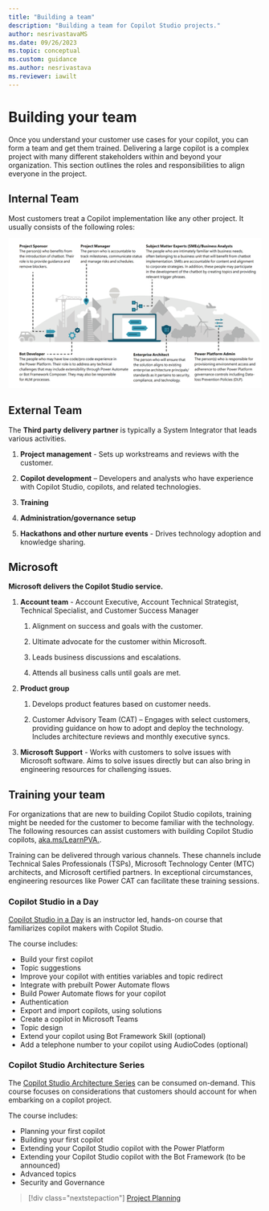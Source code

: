 ```yaml
---
title: "Building a team"
description: "Building a team for Copilot Studio projects."
author: nesrivastavaMS
ms.date: 09/26/2023
ms.topic: conceptual
ms.custom: guidance
ms.author: nesrivastava
ms.reviewer: iawilt
---
```


# Building your team

Once you understand your customer use cases for your copilot, you can form a team and get them trained. Delivering a large copilot is a complex project with many different stakeholders within and beyond your organization. This section outlines the roles and responsibilities to align everyone in the project.

## Internal Team

Most customers treat a Copilot implementation like any other project. It usually consists of the following roles:

![Roles](./media/topics/Project-Building-Internal-Team.png)

## External Team

The **Third party delivery partner** is typically a System Integrator that leads various activities.

1. **Project management** - Sets up workstreams and reviews with the customer.

1. **Copilot development** – Developers and analysts who have experience with Copilot Studio, copilots, and related technologies.

1. **Training**

1. **Administration/governance setup**

1. **Hackathons and other nurture events** - Drives technology adoption and knowledge sharing.

## Microsoft

**Microsoft delivers the Copilot Studio service.**  

1. **Account team** - Account Executive, Account Technical Strategist, Technical Specialist, and Customer Success Manager

    1. Alignment on success and goals with the customer.

    1. Ultimate advocate for the customer within Microsoft.

    1. Leads business discussions and escalations.

    1. Attends all business calls until goals are met.

1. **Product group**

    1. Develops product features based on customer needs.

    1. Customer Advisory Team (CAT) – Engages with select customers, providing guidance on how to adopt and deploy the technology. Includes architecture reviews and monthly executive syncs.

1. **Microsoft Support** - Works with customers to solve issues with Microsoft software. Aims to solve issues directly but can also bring in engineering resources for challenging issues.

## Training your team

For organizations that are new to building Copilot Studio copilots, training might be needed for the customer to become familiar with the technology. The following resources can assist customers with building Copilot Studio copilots, [aka.ms/LearnPVA.](https://powervirtualagents.microsoft.com/blog/new-years-resolution-build-powerful-conversational-bots/).

Training can be delivered through various channels. These channels include Technical Sales Professionals (TSPs), Microsoft Technology Center (MTC) architects, and Microsoft certified partners. In exceptional circumstances, engineering resources like Power CAT can facilitate these training sessions.

### Copilot Studio in a Day

[Copilot Studio in a Day](https://powervirtualagents.microsoft.com/blog/power-virtual-agents-in-a-day-update-new-canvas-new-content/) is an instructor led, hands-on course that familiarizes copilot makers with Copilot Studio.

The course includes:

- Build your first copilot
- Topic suggestions
- Improve your copilot with entities variables and topic redirect
- Integrate with prebuilt Power Automate flows
- Build Power Automate flows for your copilot
- Authentication
- Export and import copilots, using solutions
- Create a copilot in Microsoft Teams
- Topic design
- Extend your copilot using Bot Framework Skill (optional)
- Add a telephone number to your copilot using AudioCodes (optional)

### Copilot Studio Architecture Series

The [Copilot Studio Architecture Series](https://www.youtube.com/playlist?list=PLi9EhCY4z99Xrdvy3Ya8wx-8KzsOpMj0S) can be consumed on-demand. This course focuses on considerations that customers should account for when embarking on a copilot project.

The course includes:

- Planning your first copilot
- Building your first copilot
- Extending your Copilot Studio copilot with the Power Platform
- Extending your Copilot Studio copilot with the Bot Framework (to be announced)
- Advanced topics
- Security and Governance

> [!div class="nextstepaction"]
> [Project Planning](project-planning.md)
